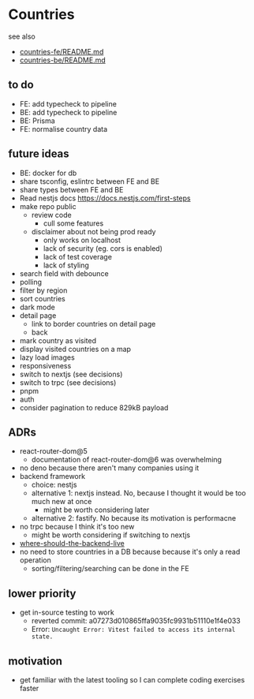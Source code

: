 # Countries

see also

- [countries-fe/README.md](countries-fe/README.md)
- [countries-be/README.md](countries-be/README.md)

## to do

- FE: add typecheck to pipeline
- BE: add typecheck to pipeline
- BE: Prisma
- FE: normalise country data

## future ideas

- BE: docker for db
- share tsconfig, eslintrc between FE and BE
- share types between FE and BE
- Read nestjs docs https://docs.nestjs.com/first-steps
- make repo public
  - review code
    - cull some features
  - disclaimer about not being prod ready
    - only works on localhost
    - lack of security (eg. cors is enabled)
    - lack of test coverage
    - lack of styling
- search field with debounce
- polling
- filter by region
- sort countries
- dark mode
- detail page
  - link to border countries on detail page
  - back
- mark country as visited
- display visited countries on a map
- lazy load images
- responsiveness
- switch to nextjs (see decisions)
- switch to trpc (see decisions)
- pnpm
- auth
- consider pagination to reduce 829kB payload

## ADRs

- react-router-dom@5
  - documentation of react-router-dom@6 was overwhelming
- no deno because there aren't many companies using it
- backend framework
  - choice: nestjs
  - alternative 1: nextjs instead. No, because I thought it would be too much new at once
    - might be worth considering later
  - alternative 2: fastify. No because its motivation is performacne
- no trpc because I think it's too new
  - might be worth considering if switching to nextjs
- [where-should-the-backend-live](adr/where-should-the-backend-live.md)
- no need to store countries in a DB because because it's only a read operation
  - sorting/filtering/searching can be done in the FE

## lower priority

- get in-source testing to work
  - reverted commit: a07273d010865ffa9035fc9931b51110e1f4e033
  - Error: `Uncaught Error: Vitest failed to access its internal state.`

## motivation

- get familiar with the latest tooling so I can complete coding exercises faster
